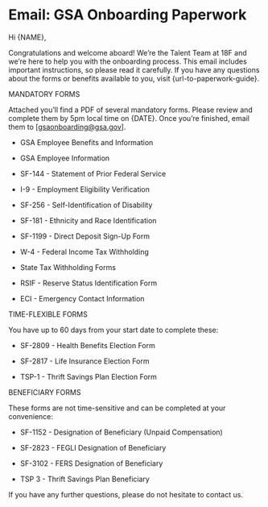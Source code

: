 Email: GSA Onboarding Paperwork
===============================

Hi {NAME},

Congratulations and welcome aboard! We’re the Talent Team at 18F and
we’re here to help you with the onboarding process. This email includes
important instructions, so please read it carefully. If you have any
questions about the forms or benefits available to you, visit
{url-to-paperwork-guide}.

MANDATORY FORMS

Attached you’ll find a PDF of several mandatory forms. Please review and
complete them by 5pm local time on {DATE}. Once you’re finished, email
them to [gsaonboarding@gsa.gov].

-   GSA Employee Benefits and Information

-   GSA Employee Information

-   SF-144 - Statement of Prior Federal Service

-   I-9 - Employment Eligibility Verification

-   SF-256 - Self-Identification of Disability

-   SF-181 - Ethnicity and Race Identification

-   SF-1199 - Direct Deposit Sign-Up Form

-   W-4 - Federal Income Tax Withholding

-   State Tax Withholding Forms

-   RSIF - Reserve Status Identification Form

-   ECI - Emergency Contact Information

TIME-FLEXIBLE FORMS

You have up to 60 days from your start date to complete these:

-   SF-2809 - Health Benefits Election Form

-   SF-2817 - Life Insurance Election Form

-   TSP-1 - Thrift Savings Plan Election Form

BENEFICIARY FORMS

These forms are not time-sensitive and can be completed at your
convenience:

-   SF-1152 - Designation of Beneficiary (Unpaid Compensation)

-   SF-2823 - FEGLI Designation of Beneficiary

-   SF-3102 - FERS Designation of Beneficiary

-   TSP 3 - Thrift Savings Plan Beneficiary

If you have any further questions, please do not hesitate to contact us.
